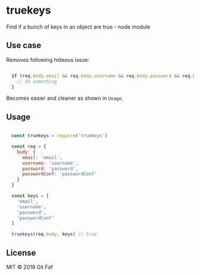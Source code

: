 # truekeys

Find if a bunch of keys in an object are true - node module

## Use case

Removes following hideous issue:

```javascript

  if (req.body.email && req.body.username && req.body.password && req.body.passwordConf) {
    // do something
  }

```

Becomes easier and cleaner as shown in `Usage`.

## Usage

```javascript

  const truekeys = require('truekeys')

  const req = {
    body: {
      email: 'email',
      username: 'username',
      password: 'password',
      passwordConf: 'passwordConf'
    }
  }

  const keys = [
    'email',
    'username',
    'password',
    'passwordConf'
  ]

  truekeys(req.body, keys) // true

```

## License

MIT &copy; 2018 Git Faf
